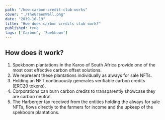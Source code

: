 ```yaml
---
path: "/how-carbon-credit-club-works"
cover: "./TheGreenWall.png"
date: "2019-10-19"
title: "How does carbon credits club work?"
published: true
tags: ['Carbon', 'Spekboom']
---
```

## How does it work?
1) Spekboom plantations in the Karoo of South Africa provide one of the most cost effective carbon offset solutions. 
2) We represent these plantations individually as always for sale NFTs. 
3) Holding an NFT continuously generates verifiable carbon credits (ERC20 tokens). 
4) Corporations can burn carbon credits to transparently showcase they are carbon neutral.
5) The Harberger tax received from the entities holding the always for sale NFTs, flows directly to the farmers for income and the upkeep of the spekboom plantations. 
